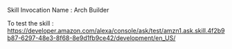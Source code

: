 Skill Invocation Name : Arch Builder

To test the skill : https://developer.amazon.com/alexa/console/ask/test/amzn1.ask.skill.4f2b9b87-6297-48e3-8f68-8e9d1fb9ce42/development/en_US/
